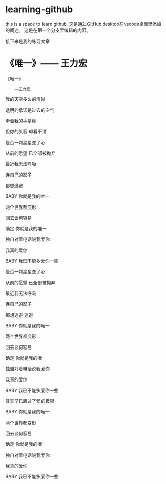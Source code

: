 # learning-github
this is  a space to learn github.
这是通过GitHub desktop在vscode桌面里添加的阐述。
这是在第一个分支里编辑的内容。

接下来是我的练习文章

# 《唯一》—— 王力宏

《唯一》

        ——王力宏

我的天空多么的清晰

透明的承诺是过去的空气

牵着我的手是你

但你的笑容 却看不清

是否一颗星星变了心

从前的愿望 已全部被抛弃

最近我无法呼吸

连自己的影子

都想逃避

BABY 你就是我的唯一

两个世界都变形

回去谈何容易

确定 你就是我的唯一

独自对着电话说我爱你

我真的爱你

BABY 我已不能多爱你一些

是否一颗星星变了心

从前的愿望 已全部被抛弃

最近我无法呼吸

连自己的影子

都想逃避 逃避

BABY 你就是我的唯一

两个世界都变形

回去谈何容易

确定 你就是我的唯一

独自对着电话说我爱你

我真的爱你

BABY 我已不能多爱你一些

其实早已超过了爱的极限

BABY 你就是我的唯一

两个世界都变形

回去谈何容易

确定 你就是我的唯一

独自对着电话说我爱你

我真的爱你

BABY 我已不能多爱你一些
